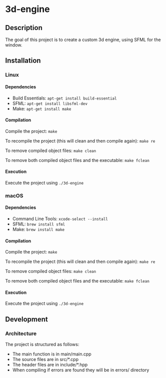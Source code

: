 # 3d-engine

## Description

The goal of this project is to create a custom 3d engine, using SFML for the window.

## Installation

### Linux

#### Dependencies

- Build Essentials: `apt-get install build-essential`
- SFML: `apt-get install libsfml-dev`
- Make: `apt-get install make`

#### Compilation

Compile the project:
`make`

To recompile the project (this will clean and then compile again):
`make re`

To remove compiled object files:
`make clean`

To remove both compiled object files and the executable:
`make fclean`

#### Execution

Execute the project using
`./3d-engine`

### macOS

#### Dependencies

- Command Line Tools: `xcode-select --install`
- SFML: `brew install sfml`
- Make: `brew install make`

#### Compilation

Compile the project:
`make`

To recompile the project (this will clean and then compile again):
`make re`

To remove compiled object files:
`make clean`

To remove both compiled object files and the executable:
`make fclean`

#### Execution

Execute the project using
`./3d-engine`

## Development

### Architecture

The project is structured as follows:
 - The main function is in main/main.cpp
 - The source files are in src/*.cpp
 - The header files are in include/*.hpp
 - When compiling if errors are found they will be in errors/ directory